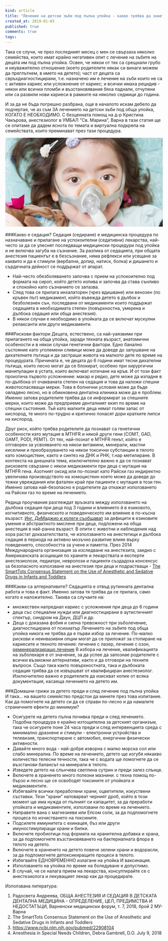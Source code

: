 ```yaml
---
kind: article
title: "Лечение на детски зъби под пълна упойка - какво трябва да знаете"
created_at: 2019-01-03
published: true
comments: true
tags:
--- 
```

Така се случи, че през последният месец с мен се свързаха няколко семейства, които имат крайно негативен опит с лечение на зъбите на децата им под пълна упойка. Освен, че някои от тях са срещнали грубо и неуважително отношение (което родителите някак си винаги можем да преглътнем, в името на детето); част от децата са свръхдиагностицирани, т.е. назначено им е лечение на зъби които не са с активен кариес или усложнение от кариес; и всички имаха рецидив - някои или всички пломби и възстановявания бяха паднали, отчупени или са развили нови кариеси в рамките на няколко седмици до година.<br />

И за да не бъда погрешно разбрана, още в началото искам дебело да подчертая, че аз съм ЗА лечението на детски зъби под обща упойка, КОГАТО Е НЕОБХОДИМО. С безценната помощ на д-р Кристина Чакърова, анестезиолог в УМБАЛ "Св. Марина", Варна в тази статия ще се опитаме да дадем яснота по темата и виртуална подкрепа на семействата, които преминават през тази процедура.

![лечение на детски зъби под обща упойка](/images/posts/sedation.jpg)

<!-- more -->

###Какво е седация?
Седация (седиране) е медицинска процедура по назначаване и прилагане на успокоителни (седативни) лекарства, най-често за да се улеснят последващи медицински процедури под упойка и не включва загуба на съзнание. За разлика от седацията, при общата анестезия пациентът е в безсъзнание, няма рефлекси или усещане за каквито и да е стимули (вербални, допир, натиск, болка) и дишането и сърдечната дейност се поддържат от апарат.<br />
* Най-често обезболяването започва с прием на успокоително под формата на сироп, който детето изпива и започва да става сънливо и спокойно като съзнанието се запазва.<br />
* След това се прилага инхалаторен (чрез вдишване) или венозен (по кръвен път) медикамент, който въвежда детето в дълбок и безболезнен сън, последвани от медикаменти които поддържат седацията в необходимата степен (повърхностна, умерена и дълбока седация или обща анестезия).<br />
* В някои случаи е необходимо в упойката да се включат мускулни релаксанти или други медикаменти.

###Рискови фактори
Децата, естествено, са най-уаязвими при прилагането на обща упойка, заради тяхната възраст, анатомични особености и в някои случаи генетични фактори.
Едно банално състояние като уголемени сливици може да доведе до запушване на дихателните пътища и да застраши живота на малкото дете по време на процедурата. Причината е, че децата до 6 години имат тесни дихателни пътища, които лесно могат да се блокират, особено при хирургични манипулации в устата, които включват изтичане на кръв.
И от този факт произтича първото усложнение: макар и рядко, дете може да изпадне в по-дълбока от очакваната степен на седация и това да наложи спешни животоспасяващи мерки. Това в болнични условия може да бъде овладяно лесно, но в обикновена дентална клиника може да е проблем. Именно затова родителите трябва да се информират за спешните мерки, които може да предприеме денталният екип по време на спешни състояния.
Тъй като малките деца нямат голям запас от кислород, те много по-трудно и критично понасят дори кратките липси на кислород.<br />

Друг риск, който трябва родителите да познават са генетични особености като мутация в MTHFR и някой други гени (COMT, GAD, GAMT, PODI, PEMT). От тях, най-познат е MTHFR генът, който е отговорен за усвояването на някои витамини, минерали, мастни киселини и преобразуването на някои токсични субстанции в тялото като хомоцистеин, както и синтез на ДНК и РНК; т.нар метилиране. В контекста на днешната тема, изключително важно е да се познават рисковете свързани с някои медикаменти при деца с мутация на MTHFR гена. Азотният оксид или по-познат като Райски газ индиректно увеличава производството на хомоцистеин което може да доведе до тежки увреждания или фатален край при пациенти с мутация в този ген. Именно затова най-безопасно е родителите да откажат използването на Райски газ по време на лечението.<br />

Редица проучвания разглеждат връзката между използването на дълбока седация при деца под 3 години и влиянието й в езиковото, когнитивното, физическото и поведенческото им влияние в по-късна възраст. [Инг, ДиМаджио и колеги съобщават](https://www.ncbi.nlm.nih.gov/pubmed/22908104) за дефицити в езиковите умения и абстрактното мислене при деца, подложени на обща анестеция в най-ранна възраст. В опити с животни и наблюдения над хора растат доказателствата, че използването на анестетици и дълбока седация в периода на активно мозъчно развитие влияе върху поведението, способността за учене и паметта. През 2014 Международната организация за изследване на анестезита, заедно с Американската асоциация по храните и лекарствата и експерти анестезиолози, педиатри, невролози и пациенти създадоха консенсус за безопасното използване на анестезия при деца и подрастващи - [The SmartTots Consensus Statement on the Use of Anesthetic and Sedative Drugs in Infants and Toddlers](http://smarttots.org/about/consensus-statement/) 


###Какви са алтернативите?
Седацията е отвъд рутинната дентална работа и това е факт. Именно затова тя трябва да се прилага, само когато е наложително. Такива са случаите на:
- множествен напреднал кариес с усложнения при деца до 6 години
- деца със специални нужди или диагностицирани в аутистичният спектър, синдром на Даун, ДЦП и др.
- Деца с доказана фобия и силна тревожност при зъболечение, диагностицирана от психиатър
Лечението на зъбите под обща упойка никога не трябва да е първи избор за лечение. По-малко рискови и неинвазивни опции могат да се приложат за стопиране на кариесите и тяхното лечение: лечение с лазер, лечение с озон, [реминерализиращо лечение](https://bezkaries.com/information/)
В избора на лечение, квалификацията на зъболекаря е от значение, за да успее да запознае родителите с всички възможни алтернативи, както и да отговори на техните въпроси. Също така както повърхностната, така и дълбоката седация трябва да се извършват от квалифициран анестезиолог. Изключително важно е родителите да изискват копие от всяка документация, касаеща лечението на детето им. 

###Домашни грижи за детето преди и след лечение под пълна упойка
И така... на вашето семейство предстои да минете през това изпитание. Как да помогнете на детето си да се справи по-лесно и да намалите страничните ефекти до минимум?<br />
* Осигурете на детето пълна почивка преди и след лечението. Подобна процедура е крайно изтощителна за детският организъм, така че осигурете поне 24 часа преди и след интервенцията среда с минимално дразнене и стимули - електронни устройства и телевизия, транспортиране с автомобил, енергични физически активности.<br />
* Давайте много вода - най-добре изворна с малко морска сол или слабо минерална. По време на лечението, детето ще изгубя някакво количество телесни течности, така че с водата ще помогнете да се възстанови балансът на минерали в тялото.<br />
* Изведете детето на слънчева светлина сутрин и преди залез слънце. <br />
* Включете в храненето много полезни мазнини. с тяхна помощ по-бързо и лесно ще се освободят токсините от упойката и медикаментите.<br />
* Избягвайте всички преработени храни, оцветители, изкуствени съставки. Тези "храни" натоварват черният дроб, който в този момент ще има нужда от пълният си капацитет, за да преработи упойката и медикаментите, използвани по време на лечението.<br />
* Направете вана с магнезиеви или Епсом соли, за да подпомогнете процеса по изчистването на токсините.<br />
* Подсилете имиунитета с ехинацея, бъз или други имуностимулиращи храни и билки.<br />
* Включете пробиотици под формата на хранителна добавка и храна, за да подпомогнете възстановяването на бактериалната флора в тялото на детето.<br />
* Включете в храненето на детето повече зелени храни и водорасли, за да подпомогнете детоксикиращите процеси в тялото.<br />
* Избягвайте ЕДНОВРЕМЕННО излагане на упойка И ваксинация.<br />
* Използването на упойка по време на боледуване е допустимо.<br />
* В случай, че се налага прием на лекарства, консултирайте се с анестезиолога и лекуващият лекар как да процедирате.

Използвана литература: 
1. Радосвета Андреева, ОБЩА АНЕСТЕЗИЯ И СЕДАЦИЯ
В ДЕТСКАТА ДЕНТАЛНА МЕДИЦИНА - ОПРЕДЕЛЕНИЕ, ЦЕЛ, ПРЕДИМСТВА И НЕДОСТАТЪЦИ, Варненски медицински форум, т. 7, 2018, брой 2 МУ-Варна
2. The SmartTots Consensus Statement on the Use of Anesthetic and Sedative Drugs in Infants and Toddlers
3. https://www.ncbi.nlm.nih.gov/pubmed/22908104
4. Anesthesia in Special Needs Children, Debra Gambrell, D.O. July 9, 2018



